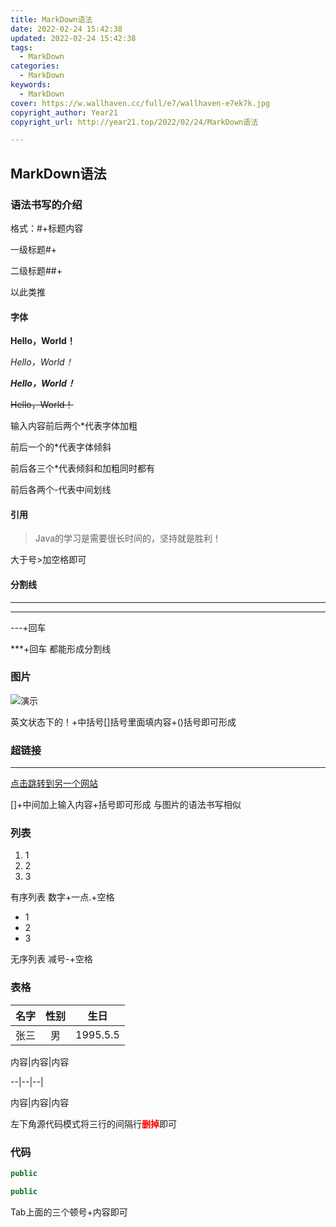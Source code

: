 ```yaml
---
title: MarkDown语法
date: 2022-02-24 15:42:38
updated: 2022-02-24 15:42:38
tags:
  - MarkDown
categories:
  - MarkDown
keywords:
  - MarkDown
cover: https://w.wallhaven.cc/full/e7/wallhaven-e7ek7k.jpg
copyright_author: Year21
copyright_url: http://year21.top/2022/02/24/MarkDown语法

---
```


## MarkDown语法

### 语法书写的介绍

格式：#+标题内容

一级标题#+

二级标题##+

以此类推



#### 字体

**Hello，World！**    

*Hello，World！*

***Hello，World！***

~~Hello，World！~~

输入内容前后两个*代表字体加粗  

前后一个的*代表字体倾斜

前后各三个*代表倾斜和加粗同时都有

前后各两个-代表中间划线



#### 引用

> Java的学习是需要很长时间的，坚持就是胜利！

大于号>加空格即可



#### 分割线

---

***

---+回车

***+回车 都能形成分割线



### 图片

![演示](https://s4.ax1x.com/2022/02/23/bpd5o8.jpg)

英文状态下的！+中括号[]括号里面填内容+()括号即可形成



### 超链接

---

[点击跳转到另一个网站](https://ekkochan.cn/)

[]+中间加上输入内容+括号即可形成 与图片的语法书写相似





### 列表

1. 1 
2. 2
3. 3

有序列表 数字+一点.+空格



- 1
- 2
- 3

无序列表 减号-+空格



### 表格

| 名字 | 性别 |   生日   |
| :--: | :--: | :------: |
| 张三 |  男  | 1995.5.5 |

内容|内容|内容

--|--|--|

内容|内容|内容

左下角源代码模式将三行的间隔行<font color='red'>**删掉**</font>即可





### 代码

~~~java
public
~~~

~~~php
public
~~~

Tab上面的三个顿号+内容即可

